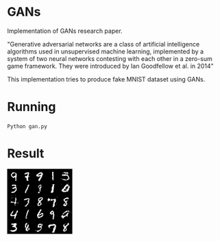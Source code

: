 # GANs
Implementation of GANs research paper.

"Generative adversarial networks are a class of artificial intelligence algorithms used in unsupervised machine learning, implemented by a system of two neural networks contesting with each other in a zero-sum game framework. They were introduced by Ian Goodfellow et al. in 2014"

This implementation tries to produce fake MNIST dataset using GANs.

# Running
`Python gan.py`

# Result
![](https://github.com/AyushExel/GANs/blob/master/output/18400.png)

